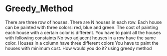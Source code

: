 # Greedy_Method
There are three row of houses. There are N houses in each row. Each house can be painted with three colors: red, blue and green. The cost of painting each house with a certain color is different. You have to paint all the houses with following constaints  No two adjacent houses in a row have the same color. Houses in a column have three different colors You have to paint the houses with minimum cost. How would you do it? using greedy method
